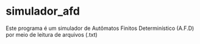 simulador_afd
=============

Este programa é um simulador de Autômatos Finitos Determinístico (A.F.D)  por meio de leitura de arquivos (.txt)
